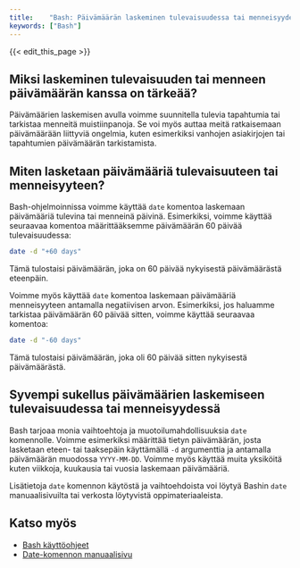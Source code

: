 ```yaml
---
title:    "Bash: Päivämäärän laskeminen tulevaisuudessa tai menneisyydessä"
keywords: ["Bash"]
---
```


{{< edit_this_page >}}

## Miksi laskeminen tulevaisuuden tai menneen päivämäärän kanssa on tärkeää?

Päivämäärien laskemisen avulla voimme suunnitella tulevia tapahtumia tai tarkistaa menneitä muistiinpanoja. Se voi myös auttaa meitä ratkaisemaan päivämäärään liittyviä ongelmia, kuten esimerkiksi vanhojen asiakirjojen tai tapahtumien päivämäärän tarkistamista.

## Miten lasketaan päivämääriä tulevaisuuteen tai menneisyyteen?

Bash-ohjelmoinnissa voimme käyttää `date` komentoa laskemaan päivämääriä tulevina tai menneinä päivinä. Esimerkiksi, voimme käyttää seuraavaa komentoa määrittääksemme päivämäärän 60 päivää tulevaisuudessa:

```Bash
date -d "+60 days"
```

Tämä tulostaisi päivämäärän, joka on 60 päivää nykyisestä päivämäärästä eteenpäin.

Voimme myös käyttää `date` komentoa laskemaan päivämääriä menneisyyteen antamalla negatiivisen arvon. Esimerkiksi, jos haluamme tarkistaa päivämäärän 60 päivää sitten, voimme käyttää seuraavaa komentoa:

```Bash
date -d "-60 days"
```

Tämä tulostaisi päivämäärän, joka oli 60 päivää sitten nykyisestä päivämäärästä.

## Syvempi sukellus päivämäärien laskemiseen tulevaisuudessa tai menneisyydessä

Bash tarjoaa monia vaihtoehtoja ja muotoilumahdollisuuksia `date` komennolle. Voimme esimerkiksi määrittää tietyn päivämäärän, josta lasketaan eteen- tai taaksepäin käyttämällä `-d` argumenttia ja antamalla päivämäärän muodossa `YYYY-MM-DD`. Voimme myös käyttää muita yksiköitä kuten viikkoja, kuukausia tai vuosia laskemaan päivämääriä.

Lisätietoja `date` komennon käytöstä ja vaihtoehdoista voi löytyä Bashin `date` manuaalisivuilta tai verkosta löytyvistä oppimateriaaleista.

## Katso myös

- [Bash käyttöohjeet](https://www.gnu.org/software/bash/manual/)
- [Date-komennon manuaalisivu](https://linux.die.net/man/1/date)